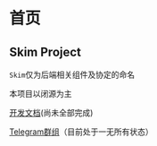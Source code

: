 # 首页

## Skim Project

`Skim`仅为后端相关组件及协定的命名

本项目以闭源为主

[开发文档](https://book.skimproj.com/)\(尚未全部完成\)

[Telegram群组](https://t.me/joinchat/GvbhTwuCJpv4OGHGlPCHnQ)（目前处于一无所有状态）

